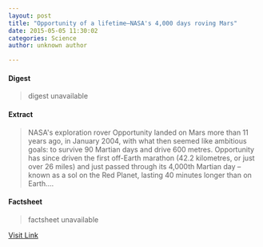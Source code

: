 ```yaml
---
layout: post
title: "Opportunity of a lifetime—NASA's 4,000 days roving Mars"
date: 2015-05-05 11:30:02
categories: Science
author: unknown author

---
```



#### Digest
>digest unavailable

#### Extract
>NASA's exploration rover Opportunity landed on Mars more than 11 years ago, in January 2004, with what then seemed like ambitious goals: to survive 90 Martian days and drive 600 metres. Opportunity has since driven the first off-Earth marathon (42.2 kilometres, or just over 26 miles) and just passed through its 4,000th Martian day – known as a sol on the Red Planet, lasting 40 minutes longer than on Earth....

#### Factsheet
>factsheet unavailable

[Visit Link](http://phys.org/news350028857.html)


